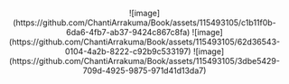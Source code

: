 <p align="center">
  ![image](https://github.com/ChantiArrakuma/Book/assets/115493105/c1b11f0b-6da6-4fb7-ab37-9424c867c8fa)
  ![image](https://github.com/ChantiArrakuma/Book/assets/115493105/62d36543-0104-4a2b-8222-c92b9c533197)
  ![image](https://github.com/ChantiArrakuma/Book/assets/115493105/3dbe5429-709d-4925-9875-971d41d13da7)
</p>

